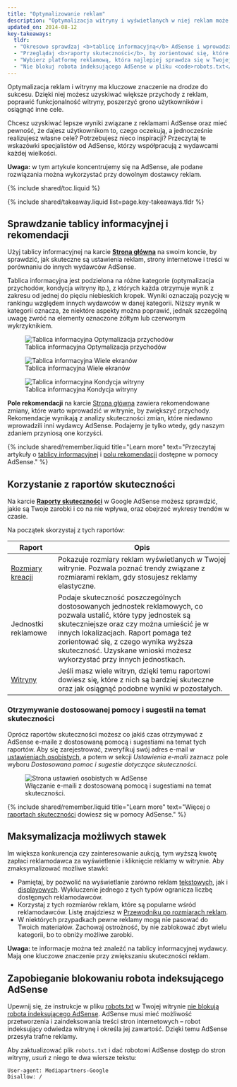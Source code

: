 ```yaml
---
title: "Optymalizowanie reklam"
description: "Optymalizacja witryny i wyświetlanych w niej reklam może zwiększyć ich jakość oraz przyczynić się do wzrostu Twoich zarobków."
updated_on: 2014-08-12
key-takeaways:
  tldr:
  - "Okresowo sprawdzaj <b>tablicę informacyjną</b> AdSense i wprowadzaj wszystkie <b>rekomendacje</b>."
  - "Przeglądaj <b>raporty skuteczności</b>, by zorientować się, które reklamy przynoszą najwięcej korzyści Tobie i użytkownikom."
  - "Wybierz platformę reklamową, która najlepiej sprawdza się w Twojej witrynie."
  - "Nie blokuj robota indeksującego AdSense w pliku <code>robots.txt</code>."
---
```


<p class="intro">
  Optymalizacja reklam i witryny ma kluczowe znaczenie na drodze do sukcesu. Dzięki niej możesz uzyskiwać większe przychody z reklam, poprawić funkcjonalność witryny, poszerzyć grono użytkowników i osiągnąć inne cele.
</p>

Chcesz uzyskiwać lepsze wyniki związane z reklamami AdSense oraz mieć pewność, że dajesz użytkownikom to, czego oczekują, a jednocześnie realizujesz własne cele? Potrzebujesz nieco inspiracji?
Przeczytaj te wskazówki specjalistów od AdSense, którzy współpracują z wydawcami każdej wielkości.

<b>Uwaga:</b> w tym artykule koncentrujemy się na AdSense, ale podane rozwiązania można wykorzystać przy dowolnym dostawcy reklam.

{% include shared/toc.liquid %}

{% include shared/takeaway.liquid list=page.key-takeaways.tldr %}

## Sprawdzanie tablicy informacyjnej i rekomendacji

Użyj tablicy informacyjnej na karcie <b>[Strona główna](https://www.google.com/adsense/app#home)</b> na swoim koncie, by sprawdzić, jak skuteczne są ustawienia reklam, strony internetowe i treści w porównaniu do innych wydawców AdSense.

Tablica informacyjna jest podzielona na różne kategorie (optymalizacja przychodów, kondycja witryny itp.), z których każda otrzymuje wynik z zakresu od jednej do pięciu niebieskich kropek. Wyniki oznaczają pozycję w rankingu względem innych wydawców w danej kategorii. Niższy wynik w kategorii oznacza, że niektóre aspekty można poprawić, jednak szczególną uwagę zwróć na elementy oznaczone żółtym lub czerwonym wykrzyknikiem.

<figure>
  <img src="images/optimization_score.png" alt="Tablica informacyjna Optymalizacja przychodów">
  <figcaption>Tablica informacyjna Optymalizacja przychodów</figcaption>
</figure>

<figure>
  <img src="images/multiscreen_score.png" alt="Tablica informacyjna Wiele ekranów">
  <figcaption>Tablica informacyjna Wiele ekranów</figcaption>
</figure>

<figure>
  <img src="images/site_score.png" alt="Tablica informacyjna Kondycja witryny">
  <figcaption>Tablica informacyjna Kondycja witryny</figcaption>
</figure>



<b>Pole rekomendacji</b> na karcie [Strona główna](https://www.google.com/adsense/app#home) zawiera rekomendowane zmiany, które warto wprowadzić w witrynie, by zwiększyć przychody. 
Rekomendacje wynikają z analizy skuteczności zmian, które niedawno wprowadzili inni wydawcy AdSense. Podajemy je tylko wtedy, gdy naszym zdaniem przyniosą one korzyści.

{% include shared/remember.liquid title="Learn more" text="Przeczytaj artykuły o <a href='https://support.google.com/adsense/answer/3006004'>tablicy informacyjnej</a> i <a href='https://support.google.com/adsense/answer/1725006'>polu rekomendacji</a> dostępne w pomocy AdSense." %}

## Korzystanie z raportów skuteczności

Na karcie <b>[Raporty skuteczności](https://www.google.com/adsense/app#viewreports)</b> w Google AdSense możesz sprawdzić, jakie są Twoje zarobki i co na nie wpływa, oraz obejrzeć wykresy trendów w czasie.

Na początek skorzystaj z tych raportów:

<table class="mdl-data-table mdl-js-data-table">
    <thead>
    <tr>
      <th>Raport</th>
      <th>Opis</th>
    </tr>
  </thead>
  <tbody>
    <tr>
      <td data-th="Raport">
        <a href="https://support.google.com/adsense/answer/3540509">Rozmiary kreacji</a>
      </td>
      <td data-th="Opis">
        Pokazuje rozmiary reklam wyświetlanych w Twojej witrynie. Pozwala poznać trendy związane z rozmiarami reklam, gdy stosujesz reklamy elastyczne.
      </td>
    </tr>
    <tr>
      <td data-th="Raport">
        Jednostki reklamowe
      </td>
      <td data-th="Opis">
        Podaje skuteczność poszczególnych dostosowanych jednostek reklamowych, co pozwala ustalić, które typy jednostek są skuteczniejsze oraz czy można umieścić je w innych lokalizacjach. Raport pomaga też zorientować się, z czego wynika wyższa skuteczność. Uzyskane wnioski możesz wykorzystać przy innych jednostkach.
      </td>
    </tr>
    <tr>
      <td data-th="Raport"> <a href="https://support.google.com/adsense/answer/1407511">Witryny</a>
      </td>
      <td data-th="Opis">
        Jeśli masz wiele witryn, dzięki temu raportowi dowiesz się, które z nich są bardziej skuteczne oraz jak osiągnąć podobne wyniki w pozostałych.
      </td>
    </tr>
  </tbody>
</table>

### Otrzymywanie dostosowanej pomocy i sugestii na temat skuteczności

Oprócz raportów skuteczności możesz co jakiś czas otrzymywać z AdSense e-maile z dostosowaną pomocą i sugestiami na temat tych raportów. Aby się zarejestrować, zweryfikuj swój adres e-mail w [ustawieniach osobistych](https://www.google.com/adsense/app#personalSettings), a potem w sekcji *Ustawienia e-maili* zaznacz pole wyboru *Dostosowana pomoc i sugestie dotyczące skuteczności*.

<figure>
  <img src="images/adsense-emails.jpg" srcset="images/adsense-emails.jpg 1x, images/adsense-emails-2x.jpg 2x" alt="Strona ustawień osobistych w AdSense">
  <figcaption>Włączanie e-maili z dostosowaną pomocą i sugestiami na temat skuteczności.</figcaption>
</figure>

{% include shared/remember.liquid title="Learn more" text="Więcej o <a href='https://support.google.com/adsense/answer/160562'>raportach skuteczności</a> dowiesz się w pomocy AdSense." %}

## Maksymalizacja możliwych stawek

Im większa konkurencja czy zainteresowanie aukcją, tym wyższą kwotę zapłaci reklamodawca za wyświetlenie i kliknięcie reklamy w witrynie. Aby zmaksymalizować możliwe stawki:

* Pamiętaj, by pozwolić na wyświetlanie zarówno reklam [tekstowych](https://support.google.com/adsense/answer/185665), jak i [displayowych](https://support.google.com/adsense/answer/185666). Wykluczenie jednego z tych typów ogranicza liczbę dostępnych reklamodawców.
* Korzystaj z tych rozmiarów reklam, które są popularne wśród reklamodawców. Listę znajdziesz w [Przewodniku po rozmiarach reklam](https://support.google.com/adsense/answer/6002621).
* W niektórych przypadkach pewne reklamy mogą nie pasować do Twoich materiałów. Zachowaj ostrożność, by nie zablokować zbyt wielu kategorii, bo to obniży możliwe zarobki.

<b>Uwaga:</b> te informacje można też znaleźć na tablicy informacyjnej wydawcy. Mają one kluczowe znaczenie przy zwiększaniu skuteczności reklam.

## Zapobieganie blokowaniu robota indeksującego AdSense

Upewnij się, że instrukcje w pliku [robots.txt](https://support.google.com/webmasters/answer/6062608) w Twojej witrynie [nie blokują robota indeksującego AdSense](https://support.google.com/adsense/answer/10532).
AdSense musi mieć możliwość przetworzenia i zaindeksowania treści stron internetowych &ndash; robot indeksujący odwiedza witrynę i określa jej zawartość. Dzięki temu AdSense przesyła trafne reklamy.

Aby zaktualizować plik `robots.txt` i dać robotowi AdSense dostęp do stron witryny, *usuń* z niego te dwa wiersze tekstu:

    User-agent: Mediapartners-Google
    Disallow: /




